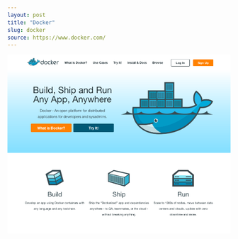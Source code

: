```yaml
---
layout: post
title: "Docker"
slug: docker
source: https://www.docker.com/
---
```


<img src="/screenshots/docker.png">

